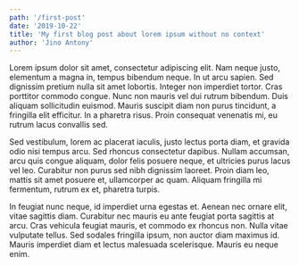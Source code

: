 ```yaml
---
path: '/first-post'
date: '2019-10-22'
title: 'My first blog post about lorem ipsum without no context'
author: 'Jino Antony'
---
```


Lorem ipsum dolor sit amet, consectetur adipiscing elit. Nam neque justo, elementum a magna in, tempus bibendum neque. In ut arcu sapien. Sed dignissim pretium nulla sit amet lobortis. Integer non imperdiet tortor. Cras porttitor commodo congue. Nunc non mauris vel dui rutrum bibendum. Duis aliquam sollicitudin euismod. Mauris suscipit diam non purus tincidunt, a fringilla elit efficitur. In a pharetra risus. Proin consequat venenatis mi, eu rutrum lacus convallis sed.

Sed vestibulum, lorem ac placerat iaculis, justo lectus porta diam, et gravida odio nisi tempus arcu. Sed rhoncus consectetur dapibus. Nullam accumsan, arcu quis congue aliquam, dolor felis posuere neque, et ultricies purus lacus vel leo. Curabitur non purus sed nibh dignissim laoreet. Proin diam leo, mattis sit amet posuere et, ullamcorper ac quam. Aliquam fringilla mi fermentum, rutrum ex et, pharetra turpis. 

In feugiat nunc neque, id imperdiet urna egestas et. Aenean nec ornare elit, vitae sagittis diam. Curabitur nec mauris eu ante feugiat porta sagittis at arcu. Cras vehicula feugiat mauris, et commodo ex rhoncus non. Nulla vitae vulputate tellus. Sed sodales fringilla ipsum, non auctor diam maximus id. Mauris imperdiet diam et lectus malesuada scelerisque. Mauris eu neque enim.